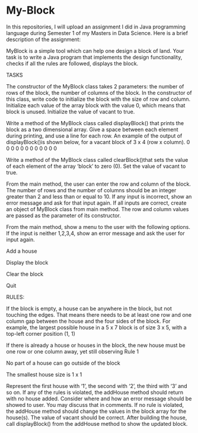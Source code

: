 # My-Block
In this repositories, I will upload an assignment I did in Java programming language during Semester 1 of my Masters in Data Science.
Here is a brief description of the assignment:

MyBlock is a simple tool which can help one design a block of land. Your task is to write a Java program that implements the design functionality, checks if all the rules are followed, displays the block.

TASKS

The constructor of the MyBlock class takes 2 parameters: the number of rows of the block, the number of columns of the block. In the constructor of this class, write code to initialize the block with the size of row and column. Initialize each value of the array block with the value 0, which means that block is unused. Initialize the value of vacant to true.

Write a method of the MyBlock class called displayBlock() that prints the block as a two dimensional array. Give a space between each element during printing, and use a line for each row. An example of the output of displayBlock()is shown below, for a vacant block of 3 x 4 (row x column). 0 0 0 0 0 0 0 0 0 0 0 0

Write a method of the MyBlock class called clearBlock()that sets the value of each element of the array ‘block’ to zero (0). Set the value of vacant to true.

From the main method, the user can enter the row and column of the block. The number of rows and the number of columns should be an integer greater than 2 and less than or equal to 10. If any input is incorrect, show an error message and ask for that input again. If all inputs are correct, create an object of MyBlock class from main method. The row and column values are passed as the parameter of its constructor.

From the main method, show a menu to the user with the following options. If the input is neither 1,2,3,4, show an error message and ask the user for input again.

Add a house

Display the block

Clear the block

Quit

RULES:

If the block is empty, a house can be anywhere in the block, but not touching the edges. That means there needs to be at least one row and one column gap between the house and the four sides of the block. For example, the largest possible house in a 5 x 7 block is of size 3 x 5, with a top-left corner position (1, 1)

If there is already a house or houses in the block, the new house must be one row or one column away, yet still observing Rule 1

No part of a house can go outside of the block

The smallest house size is 1 x 1

Represent the first house with ‘1’, the second with ‘2’, the third with ‘3’ and so on. If any of the rules is violated, the addHouse method should return with no house added. Consider where and how an error message should be showed to user. You may discuss that in comments. If no rule is violated, the addHouse method should change the values in the block array for the house(s). The value of vacant should be correct. After building the house, call displayBlock() from the addHouse method to show the updated block.
